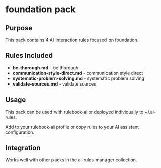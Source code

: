 # foundation pack

## Purpose

This pack contains 4 AI interaction rules focused on foundation.

## Rules Included

- **be-thorough.md** - be thorough
- **communication-style-direct.md** - communication style direct
- **systematic-problem-solving.md** - systematic problem solving
- **validate-sources.md** - validate sources

## Usage

This pack can be used with rulebook-ai or deployed individually to ~/.ai-rules.

Add to your rulebook-ai profile or copy rules to your AI assistant configuration.

## Integration

Works well with other packs in the ai-rules-manager collection.
